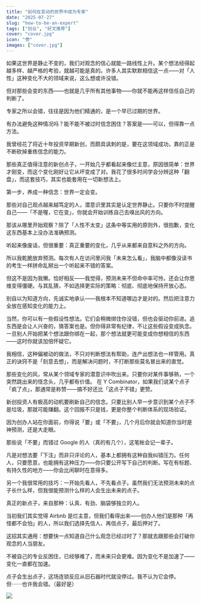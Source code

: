 ```yaml
---
title: "如何在变动的世界中成为专家"
date: "2025-07-27"
slug: "how-to-be-an-expert"
tags: ["创业", "好文推荐"]
cover: "cover.jpg"
icon: "😎"
images: ["cover.jpg"]
---
```

如果这世界是静止不变的，我们对观念的信心就能一路线性上升。某个想法经得起越多样、越严格的考验，就越可能是真的。许多人其实默默相信这一点——对「人性」这种变化不大的领域来说，这么想或许没错。



但对那些会变的东西——也就是几乎所有其他事物——你就不能再这样信任自己的判断了。



专家之所以会错，往往是因为他们精通的，是一个早已过期的世界。



有办法避免这种情况吗？能不能不被过时信念困住？答案是——可以，但得靠一点方法。



我曾经花了将近十年投资早期新创，而颇具讽刺的是，要在这领域成功，靠的正是不断砍掉重练信念的能力。



那些真正值得注意的新创点子，一开始几乎都看起来像烂主意，原因很简单：世界才刚变，而这个变化刚好让它从坏变成了对。我花了很多时间学会分辨这种「翻盘」，而这套技巧，其实也能套用在一切新想法上。



第一步，养成一种信念：世界一定会变。



那些对自己观点越来越笃定的人，潜意识里其实是认定世界静止。只要你不时提醒自己——「不是喔，它在变」，你就会开始训练自己去嗅出风的方向。



那该从哪里开始观察？除了「人性不太变」这条中等实用的原则外，很抱歉，变化这东西基本上没办法准确预测。



听起来像废话，但很重要：真正重要的变化，几乎从来都来自意料之外的方向。



所以我乾脆放弃预测。每次有人在访问里问我「未来怎么看」，我脑中都像没读书的考生一样拼命乱掰出一个听起来不错的答案。



但这不是因为我懒。恰好相反——我觉得，预测未来不但命中率可怜，还会让你思维变得僵硬。与其乱猜，不如选择更实际的策略：彻底、彻底地保持开放心态。



别自以为知道方向，先诚实地承认——我根本不知道哪边才是对的。然后把注意力全放在感知变化的能力上。



当然，你可以有一些假设性想法。它们会稍微绑住你没错，但也会驱动你前进。追东西是会让人兴奋的，猜答案也是。但你得非常有纪律，不让这些假设变成执念。
一旦别人开始把某个想法跟你绑在一起，那个想法就更可能变成你想相信的东西——这时你就该加倍怀疑它。



我相信，这种偏被动的做法，不只对判断想法有帮助，连产出想法也一样管用。真正的诀窍不是「刻意去想」，而是解决问题时，不打断那些莫名冒出来的直觉。



那些变化的风，常从某个领域专家的潜意识中吹出来。只要你对某件事够熟，一个突然跳出来的怪念头，几乎都有价值。
在 Y Combinator，如果我们说某个点子「疯了点」，那通常是称赞——搞不好还比「这点子不错」更赞。



新创投资人有极高的动机要刷新自己的信念。只要比别人早一步意识到某个点子不是垃圾，那就可能赚翻。这个回报不只是钱，更是你整个判断体系的现场验证。



因为创办人站在你面前，你得说「要」或「不要」，几个月后你就会知道你当时是神预测，还是大走眼。



那些说「不要」而错过 Google 的人（真的有几个），这笔帐会记一辈子。



凡是对想法要「下注」而非只评论的人，基本上都拥有这种自我纠错压力。任何人，只要愿意，也能拥有这种压力——你只要公开写下自己的判断。写在有标题、有持久性的地方——你会比闲聊时在意得多。



另一个我很常用的技巧：一开始先看人，不先看点子。虽然我们无法预测未来的点子长什么样，但我很能预测什么样的人会生出未来的点子。



真正的新点子，来自那种：认真、有劲、脑袋够独立的人。



当初我们其实觉得 Airbnb 是烂主意，但我们看得出来——创办人他们是那种「再怪都不会怕」的人，所以我们选择先信人、再信点子，最后押对了。



这招其实通用：想要快一点知道自己什么观念已经过时了？那就去跟那些会打破你观念的人当朋友。



不被自己的专业反困住，已经够难了，而未来只会更难。因为变化不是加速了——变化一直都在加速。



点子会生出点子，这场连锁反应从旧石器时代就没停过。我不认为它会停。
但⋯⋯也许我会错。（最好是）




![](https://prod-files-secure.s3.us-west-2.amazonaws.com/112d0858-5090-4d34-a606-b75eb8d65fd2/46476355-9cf3-4e99-9b7a-3531bc426380/1000202064.png?X-Amz-Algorithm=AWS4-HMAC-SHA256&X-Amz-Content-Sha256=UNSIGNED-PAYLOAD&X-Amz-Credential=ASIAZI2LB46664JQLNFL%2F20251028%2Fus-west-2%2Fs3%2Faws4_request&X-Amz-Date=20251028T213024Z&X-Amz-Expires=3600&X-Amz-Security-Token=IQoJb3JpZ2luX2VjEAwaCXVzLXdlc3QtMiJHMEUCIGoVJ5EG7QkISqd%2BJehm4k2sH2HAtaJqaupixeT83BMeAiEA5JmNUBhR%2FuglS4EfwHCGnSSXtastG8LaLu5ii3TM%2B5gqiAQIxf%2F%2F%2F%2F%2F%2F%2F%2F%2F%2FARAAGgw2Mzc0MjMxODM4MDUiDJ%2BKx%2Ftew%2BPaRjoFFyrcA3EV%2BZB623FZp04RQhi3Jk9Ui0lTeGsBR8AMU20yP%2FuziBdctMf4CD%2BzSM81sFLiPojqHe5gPhl%2BkHctOdkx2PC3Y%2BajzCXapaiI2Z2DDS82nmgsz%2Bfym7q9b34D%2FxOKn6iadUs%2Bf6dMU1mYpi77WTJGINHkR0HT9Op92MdjieW%2FQ9JAPLA48gqDBEg7QikfO8DdB7kh%2BQtW%2FPfn9ocQCr4PkjFKI8YIpTywzy1aQiPgBR7MGY93wAugGXq9nkbwd38atkAeBH1Z50K9EeLaF4B4eWKoXPHD0TGx3RKL3b81H2POTWF5bWHgdc4jAZMjd5bnAirH8biWMEXPKT8zCM%2FhpILpi7k4rViiFV0AHYR7rWHo5XX8b5etKNAumiOuHfI2UojZ04FX1r49bTvFcxMy9Tu%2FmToWm2IDS%2BxiVvp6VtxxN5POhGmUW4PACbguXgxEdux8OFUy%2Bgr1svqdlOd3tuN6AFpQEX%2BUMQiycxKU18cmyilXchhoIGIrPnb1b30yb27RsJqVTTnCVojIQMhuy8a24%2F07wXc6DX7BNRZq5CClI2866eed2IWvWd%2BJuUoc2Kcqda2cr7dFrQT6ufy%2BvuTsz%2FJPStIyElAp%2F%2BWldu%2Bthr1pdy7hoQQ4MK%2B5hMgGOqUB1iBEU0V%2FY2NwOW64N9SyNcV8Mh%2ByRcdGxMD8EUdR0jmSvBS4EvihkGxuUd8QMtfbj0mq7BxnjqxrsOZCYCFY9vvwxtvHdF4RNf69cSebxaCR2d5YhEaQqvmAndqTOeu5O8tVBnCNjN3EtExWkP%2BJpl3GqYuI8GN7kCfQL%2BZdq1P2BesY%2BphqzpcXvfrRZmMKJ28vo%2BaXmDf0qPzIDNp%2FuWM0bxT4&X-Amz-Signature=994a774c77b44c4a75e84ee7d8ae2934f83bc51c079af09b4800561e1bf35d0b&X-Amz-SignedHeaders=host&x-amz-checksum-mode=ENABLED&x-id=GetObject)

